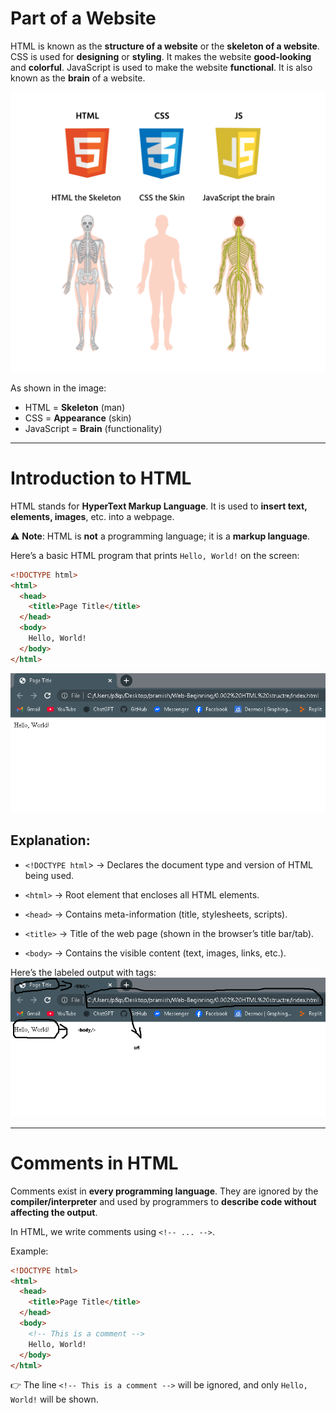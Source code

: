 # Part of a Website

HTML is known as the **structure of a website** or the **skeleton of a website**.
CSS is used for **designing** or **styling**. It makes the website **good-looking** and **colorful**.
JavaScript is used to make the website **functional**. It is also known as the **brain** of a website.

<img src="./comparison+of+HTML+and+CSS+and+JS.png">

As shown in the image:

- HTML = **Skeleton** (man)
- CSS = **Appearance** (skin)
- JavaScript = **Brain** (functionality)

---
# Introduction to HTML

HTML stands for **HyperText Markup Language**.
It is used to **insert text, elements, images**, etc. into a webpage.

⚠️ **Note**: HTML is **not** a programming language; it is a **markup language**.

Here’s a basic HTML program that prints `Hello, World!` on the screen:

```html
<!DOCTYPE html>
<html>
  <head>
    <title>Page Title</title>
  </head>
  <body>
    Hello, World!
  </body>
</html>
```

<img src="Screenshot (222) - Copy.png">

## Explanation:

- `<!DOCTYPE html`> → Declares the document type and version of HTML being used.

- `<html>` → Root element that encloses all HTML elements.

- `<head>` → Contains meta-information (title, stylesheets, scripts).

- `<title>` → Title of the web page (shown in the browser’s title bar/tab).

- `<body>` → Contains the visible content (text, images, links, etc.).

Here’s the labeled output with tags:
<img src="./Screenshot (222).png">

---

# Comments in HTML

Comments exist in **every programming language**.
They are ignored by the **compiler/interpreter** and used by programmers to **describe code without affecting the output**.

In HTML, we write comments using `<!-- ... -->`.

Example:
```html
<!DOCTYPE html>
<html>
  <head>
    <title>Page Title</title>
  </head>
  <body>
    <!-- This is a comment -->
    Hello, World!
  </body>
</html>
```


👉 The line `<!-- This is a comment -->` will be ignored, and only `Hello, World!` will be shown.
